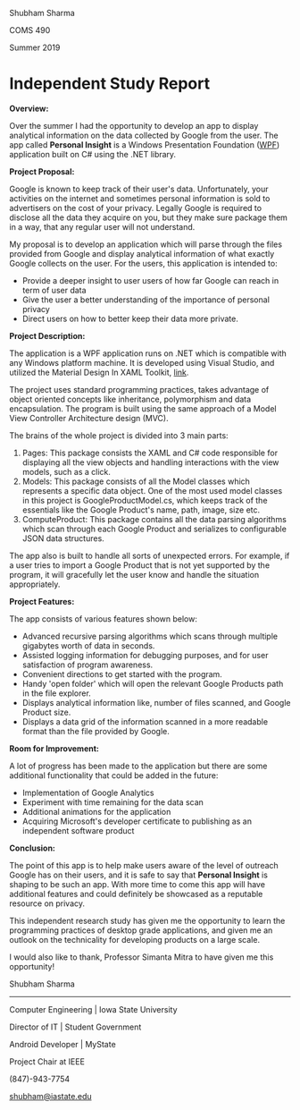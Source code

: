 Shubham Sharma

COMS 490

Summer 2019

# Independent Study Report     

**Overview:**

Over the summer I had the opportunity to develop an app to display analytical information on the data collected by Google from the user. The app called **Personal Insight** is a Windows Presentation Foundation ([WPF](https://docs.microsoft.com/en-us/dotnet/framework/wpf/)) application built on C# using the .NET library.

**Project Proposal:**

Google is known to keep track of their user&#39;s data. Unfortunately, your activities on the internet and sometimes personal information is sold to advertisers on the cost of your privacy. Legally Google is required to disclose all the data they acquire on you, but they make sure package them in a way, that any regular user will not understand.

My proposal is to develop an application which will parse through the files provided from Google and display analytical information of what exactly Google collects on the user. For the users, this application is intended to:

- Provide a deeper insight to user users of how far Google can reach in term of user data
- Give the user a better understanding of the importance of personal privacy
- Direct users on how to better keep their data more private.

**Project Description:**

The application is a WPF application runs on .NET which is compatible with any Windows platform machine. It is developed using Visual Studio, and utilized the Material Design In XAML Toolkit, [link](http://materialdesigninxaml.net/).

The project uses standard programming practices, takes advantage of object oriented concepts like inheritance, polymorphism and data encapsulation. The program is built using the same approach of a Model View Controller Architecture design (MVC).

The brains of the whole project is divided into 3 main parts:

1. Pages: This package consists the XAML and C# code responsible for displaying all the view objects and handling interactions with the view models, such as a click.
2. Models: This package consists of all the Model classes which represents a specific data object. One of the most used model classes in this project is GoogleProductModel.cs, which keeps track of the essentials like the Google Product&#39;s name, path, image, size etc.
3. ComputeProduct: This package contains all the data parsing algorithms which scan through each Google Product and serializes to configurable JSON data structures.

The app also is built to handle all sorts of unexpected errors. For example, if a user tries to import a Google Product that is not yet supported by the program, it will gracefully let the user know and handle the situation appropriately.

**Project Features:**

The app consists of various features shown below:

- Advanced recursive parsing algorithms which scans through multiple gigabytes worth of data in seconds.
- Assisted logging information for debugging purposes, and for user satisfaction of program awareness.
- Convenient directions to get started with the program.
- Handy &#39;open folder&#39; which will open the relevant Google Products path in the file explorer.
- Displays analytical information like, number of files scanned, and Google Product size.
- Displays a data grid of the information scanned in a more readable format than the file provided by Google.

**Room for Improvement:**

A lot of progress has been made to the application but there are some additional functionality that could be added in the future:

- Implementation of Google Analytics
- Experiment with time remaining for the data scan
- Additional animations for the application
- Acquiring Microsoft&#39;s developer certificate to publishing as an independent software product

**Conclusion:**

The point of this app is to help make users aware of the level of outreach Google has on their users, and it is safe to say that **Personal Insight** is shaping to be such an app. With more time to come this app will have additional features and could definitely be showcased as a reputable resource on privacy.

This independent research study has given me the opportunity to learn the programming practices of desktop grade applications, and given me an outlook on the technicality for developing products on a large scale.

I would also like to thank, Professor Simanta Mitra to have given me this opportunity!



Shubham Sharma

------------------------------------------------------

Computer Engineering | Iowa State University

Director of IT | Student Government

Android Developer | MyState

Project Chair at IEEE

(847)-943-7754

shubham@iastate.edu